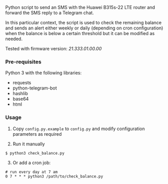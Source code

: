 Python script to send an SMS with the Huawei B315s-22 LTE router and forward the SMS reply to a Telegram chat.  

In this particular context, the script is used to check the remaining balance and sends an alert either weekly or daily (depending on cron configuration) when the balance is below a certain threshold but it can be modified as needed.  

Tested with firmware version: *21.333.01.00.00*

### Pre-requisites
Python 3 with the following libraries:
- requests
- python-telegram-bot
- hashlib
- base64
- html

### Usage
1. Copy `config.py.example` to `config.py` and modify configuration parameters as required

2. Run it manually
```
$ python3 check_balance.py
```

3. Or add a cron job:
```
# run every day at 7 am
0 7 * * * python3 /path/to/check_balance.py
```

